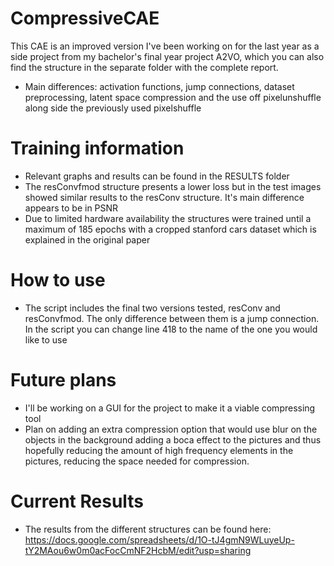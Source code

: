 # CompressiveCAE

This CAE is an improved version I've been working on for the last year as a side project from my bachelor's final year project A2VO, which you can also find the structure in the separate folder with the complete report.

- Main differences: activation functions, jump connections, dataset preprocessing, latent space compression and the use off pixelunshuffle along side the previously used pixelshuffle

# Training information
  - Relevant graphs and results can be found in the RESULTS folder
  - The resConvfmod structure presents a lower loss but in the test images showed similar results to the resConv structure. It's main difference appears to be in PSNR
  - Due to limited hardware availability the structures were trained until a maximum of 185 epochs with a cropped stanford cars dataset which is explained in the original paper

# How to use
  - The script includes the final two versions tested, resConv and resConvfmod. The only difference between them is a jump connection. In the script you can change line 418 to the name of the one you would like to use

# Future plans
  - I'll be working on a GUI for the project to make it a viable compressing tool
  - Plan on adding an extra compression option that would use blur on the objects in the background adding a boca effect to the pictures and thus hopefully reducing the amount of high frequency elements in the pictures, reducing the space needed for compression.
  
# Current Results
  - The results from the different structures can be found here: https://docs.google.com/spreadsheets/d/1O-tJ4gmN9WLuyeUp-tY2MAou6w0m0acFocCmNF2HcbM/edit?usp=sharing
  
